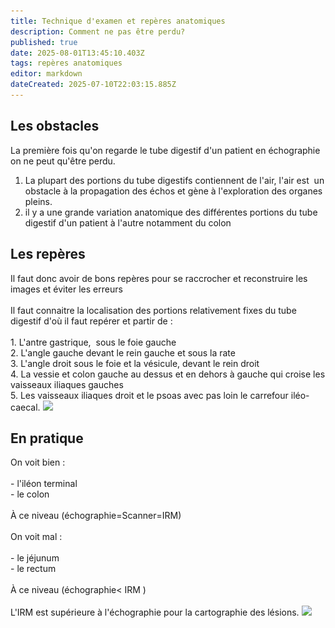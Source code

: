 ```yaml
---
title: Technique d'examen et repères anatomiques
description: Comment ne pas être perdu?
published: true
date: 2025-08-01T13:45:10.403Z
tags: repères anatomiques
editor: markdown
dateCreated: 2025-07-10T22:03:15.885Z
---
```


## Les obstacles

La première fois qu'on regarde le tube digestif d'un patient en échographie on ne peut qu'être perdu.

1.  La plupart des portions du tube digestifs contiennent de l'air, l'air est  un obstacle à la propagation des échos et gène à l'exploration des organes pleins.
2.  il y a une grande variation anatomique des différentes portions du tube digestif d'un patient à l'autre notamment du colon

## Les repères 


Il faut donc avoir de bons repères pour se raccrocher et reconstruire les images et éviter les erreurs<br><br>Il faut connaitre la localisation des portions relativement fixes du tube digestif d'où il faut repérer et partir de :<br><br>1.  L'antre gastrique,  sous le foie gauche<br>2.  L'angle gauche devant le rein gauche et sous la rate<br>3.  L'angle droit sous le foie et la vésicule, devant le rein droit<br>4.  La vessie et colon gauche au dessus et en dehors à gauche qui croise les vaisseaux iliaques gauches<br>5.  Les vaisseaux iliaques droit et le psoas avec pas loin le carrefour iléo-caecal. ![](/schémas/les_repères_échographiques.jpg) 

## En pratique


On voit bien :<br><br>-   l'iléon terminal<br>-   le colon<br><br>À ce niveau (échographie=Scanner=IRM)<br><br>On voit mal :<br><br>-   le jéjunum<br>-   le rectum<br><br>À ce niveau (échographie< IRM )<br><br>L'IRM est supérieure à l'échographie pour la cartographie des lésions.  ![](/schémas/schéma_colon-grèle.jpg) 
